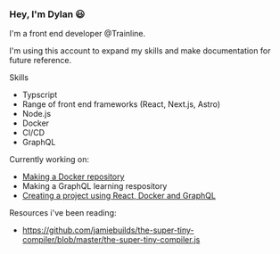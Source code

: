 ### **Hey, I'm Dylan 😃**

I'm a front end developer @Trainline.

I'm using this account to expand my skills and make documentation for future reference.

Skills

- Typscript
- Range of front end frameworks (React, Next.js, Astro)
- Node.js
- Docker
- CI/CD
- GraphQL

Currently working on:

- [Making a Docker repository](https://github.com/dylan909/Docker)
- Making a GraphQL learning respository
- [Creating a project using React, Docker and GraphQL](https://github.com/dylan909/movie-recommendation-app)

Resources i've been reading: 

- https://github.com/jamiebuilds/the-super-tiny-compiler/blob/master/the-super-tiny-compiler.js
